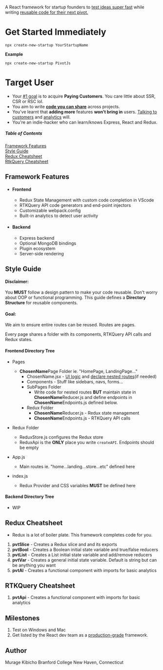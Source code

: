 A React framework for startup founders to <ins>test ideas super fast</ins> while writing <ins>reusable code for their next pivot.</ins>  
# Get Started Immediately
```
npx create-new-startup YourStartupName
```
**Example**
```
npx create-new-startup PivotJs
```
# Target User
* Your <ins>#1 goal</ins> is to acquire **Paying Customers**. You care little  about SSR, CSR or RSC lol.  
* You aim to write <ins>**code you can share**</ins> across projects. 
* You've learnt that **adding more** features **won't bring in** users. <ins>Talking to customers</ins> and <ins>analytics</ins> will.
* You're an indie-hacker who can learn/knows Express, React and Redux.

##### Table of Contents  
[Framework Features](#features)  
[Style Guide](#styles) \
[Redux Cheatsheet](#rtk-cheatsheet) \
[RtkQuery Cheatsheet](#rtkquery-cheatsheet)


<a name="features"/>

## Framework Features
*	#### Frontend 
    * Redux State Management with custom code completion in VScode
    * RTKQuery API code generators and end-point injectors
    * Customizable webpack.config 
    * Built-in analytics to detect user activity

* #### Backend 
    * Express backend
    * Optional MongoDB bindings
    * Plugin ecosystem
    * Server-side rendering

<a name="styles"/>

## Style Guide
#### Disclaimer: 

You **MUST** follow a design pattern to make your code reusable. Don't worry about OOP or functional programming. This guide defines a **Directory Structure** for reusable components.

#### Goal: 

We aim to ensure entire routes can be reused. Routes are pages. 

Every page shares a folder with its components, RTKQuery API calls and Redux states. 

#### Frontend Directory Tree
* Pages 
	- **ChosenName**Page Folder ie. "HomePage, LandingPage..." 
	    - ChosenName.jsx - <ins>UI logic</ins> and <ins>declare nested routes</ins>(if needed)
	    - Components - Stuff like sidebars, navs, forms...
	    - SubPages Folder
	        - Write code for nested routes **BUT** maintain state in **ChosenName**Reducer.js and define endpoints in **ChosenName**Endpoints.js defined below.
	    - Redux Folder
	        - **ChosenName**Reducer.js - Redux state management
	        - **ChosenName**Endpoints.js - RTKQuery API calls 
	  
* Redux Folder
	- ReduxStore.js configures the Redux store
	- ReduxApi is the **ONLY** place you write `createAPI`. Endpoints should be empty
* App.js
	- Main routes ie. "home...landing...store...etc" defined here
* index.js
    - Redux Provider and CSS variables **MUST** be defined here

#### Backend Directory Tree
* WIP

<a name="rtk-cheatsheet"/>

## Redux Cheatsheet
* Redux is a lot of boiler plate. This framework completes code for you.
1. **pvtSlice** - Creates a Redux slice and and its exports
2. **pvtBool** - Creates a Boolean initial state variable and true/false reducers
3. **pvtList** - Creates a List initial state variable and add/remove reducers
4. **pvtVar** - Creates a general initial state variable. Default is string but can be anything you want
5. **pvtAl** - Creates a functional component with imports for basic analytics

<a name="rtkquery-cheatsheet"/>

## RTKQuery Cheatsheet
1. **pvtApi** - Creates a functional component with imports for basic analytics

	
   



## Milestones
1. Test on Windows and Mac
2. Get listed by the React dev team as a [production-grade](https://react.dev/learn/start-a-new-react-project) framework.


## Author
Murage Kibicho
Branford College
New Haven, Connecticut
